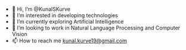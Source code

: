 - 👋 Hi, I’m @KunalSKurve
- 👀 I’m interested in developing technologies
- 🌱 I’m currently exploring Artificial Intelligence 
- 💞️ I’m looking to work in Natural Language Processing and Computer Vision
- 📫 How to reach me kunal.kurve19@gmail.com

<!---
KunalSKurve/KunalSKurve is a ✨ special ✨ repository because its `README.md` (this file) appears on your GitHub profile.
You can click the Preview link to take a look at your changes.
--->
